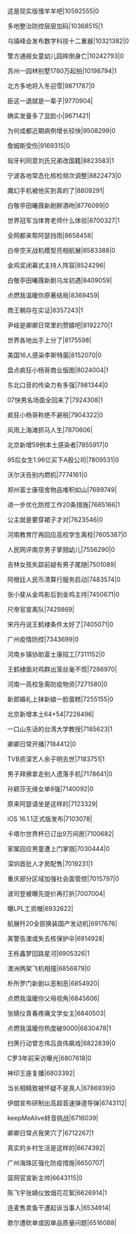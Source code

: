 这是现实版慢羊羊吧|10592555|0

多地整治防控层层加码|10368515|1

乌镇峰会发布数字科技十二重器|10321382|0

警方通报女童幼儿园摔倒身亡|10242793|0

苏州一园林别墅1780万起拍|10198794|1

北方多地将入冬迎雪|9871787|0

臣这一退就是一辈子|9770904|

确实发量多了显脸小|9671421|

为何成都近期病例增长较快|9508299|0

詹姆斯受伤|9169315|0

匈牙利同意刘氏兄弟改国籍|8823583|1

宁波各地常态化核检频次调整|8822473|0

魔幻手机被他买到真的了|8809291|

白敬亭田曦薇新剧醉酒吻|8776099|0

世界冠军当体育老师什么体验|8700327|1

全网都来帮阿瑟挡雨|8658458|

白帝空天战机模型亮相航展|8583388|0

金鸡奖闭幕式主持人阵容|8524296|

白敬亭田曦薇新剧乌龙初遇|8409059|

点燃我温暖你原著结局|8369459|

商王朝存在实证|8357243|1

尹岐是卿卿日常里的赘婿吧|8192270|1

世界各地出手上分了|8175598|

美国16人感染李斯特菌|8152070|0

盘点疯狂小杨哥商业版图|8024004|1

东北口音的传染力有多强|7981344|0

07快男名场面全回来了|7924308|1

疯狂小杨哥称绝不避税|7904322|0

风雨上海滩抓马人生|7870606|

北京新增59例本土感染者|7855917|0

95后女生1.96亿买下A股公司|7809531|0

沃尔沃告别内燃机|7774161|0

郑州富士康宿舍物品堆积如山|7689749|

进一步优化防控工作20条措施|7665166|1

公主就是要穿裙子才对|7623546|0

河南教育厅再回应高校学生离校|7605387|0

人民网评南京男子掌掴幼儿|7556290|0

吉林女孩失踪前疑有男子尾随|7501089|

阿根廷人民币清算行服务启动|7483574|0

张小斐从金鸡影后到金鸡主持|7450671|0

尺帝官宣离队|7429869|

宋丹丹说王鹤棣条件太好了|7405071|0

广州疫情防控|7343699|0

河南乡镇协助富士康招工|7311152|0

王鹤棣面对鸡群出笼丝毫不慌|7286970|

河南一高校急需防疫物资|7271580|0

新郎婚礼上抹新娘一脸蛋糕|7255155|0

北京新增本土64+54|7228496|

一口山东话的台湾大学教授|7185623|1

卿卿日常开播|7184412|0

TVB资深艺人余子明去世|7183751|1

男子拜佛拿走别人遗落手机|7178641|0

孙颖莎无缘女单8强|7140092|0

原来阿瑟请坐是这样的|7123329|

iOS 16.1.1正式版发布|7103078|

卡塔尔世界杯已订出9万间房|7100682|

家属回应男童遭上门掌掴|7030444|0

深圳首批人才房配售|7019231|1

重庆部分区域加强社会面管控|7015797|0

波司登被曝先提价再打折|7007004|

曝LPL工资帽|6932622|

航展歼20全部换装国产发动机|6917676|

美警告澳或失去核保护伞|6914928|

王栎鑫梦回路星河|6905326|1

澳洲两架飞机相撞|6856879|0

朴所罗门新剧以恶制恶|6854920|

点燃我温暖你父母视角|6845606|

张婧仪青春疼痛文学女主|6840503|

点燃我温暖你热度破9000|6830478|1

扫黑行动曾志伟吕良伟飙戏|6822839|0

C罗3年前采访曝光|6807618|0

神印王座复播|6803392|

当长相精致被怀疑不是真人|6786939|0

伊朗宣布研制出高超音速弹道导弹|6743112|

keepMeAlive转音挑战|6716039|

卿卿日常点我笑穴了|6712267|1

真实的乡村生活是这样的|6674392|

广州海珠区强化防疫措施|6650707|

篮网官宣新主帅|6643115|0

陈飞宇张婧仪放烟花花絮|6626914|1

连麦售卖鱼干遭起诉当事人|6534914|

歌尔遭砍单或因单品质量问题|6516088|

